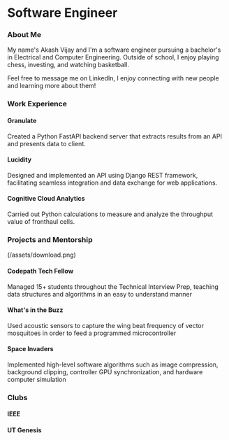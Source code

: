 # Software Engineer

### About Me
My name's Akash Vijay and I'm a software engineer pursuing a bachelor's in Electrical and Computer Engineering. Outside of school, I enjoy playing chess, investing, and watching basketball.

Feel free to message me on LinkedIn, I enjoy connecting with new people and learning more about them!

### Work Experience
#### Granulate
Created a Python FastAPI backend server that extracts results from an API and presents data to client.

#### Lucidity
Designed and implemented an API using Django REST framework, facilitating seamless integration and data exchange for
web applications.

#### Cognitive Cloud Analytics
Carried out Python calculations to measure and analyze the throughput value of fronthaul cells.

### Projects and Mentorship
(/assets/download.png)
#### Codepath Tech Fellow
Managed 15+ students throughout the Technical Interview Prep, teaching data structures and algorithms in an easy to
understand manner

#### What's in the Buzz
Used acoustic sensors to capture the wing beat frequency of vector mosquitoes in order to feed a programmed
microcontroller

#### Space Invaders
Implemented high-level software algorithms such as image compression, background clipping, controller GPU
synchronization, and hardware computer simulation

### Clubs
#### IEEE

#### UT Genesis
